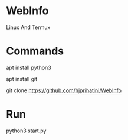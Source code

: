 # WebInfo
Linux And Termux

# Commands
apt install python3

apt install git

git clone https://github.com/hjprihatini/WebInfo

# Run
python3 start.py
